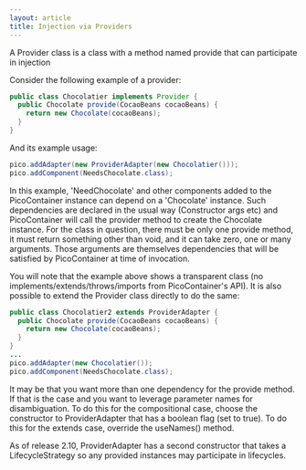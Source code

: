 ```yaml
---
layout: article
title: Injection via Providers
---
```


A Provider class is a class with a method named provide that can participate in injection

Consider the following example of a provider:

```java
public class Chocolatier implements Provider { 
  public Chocolate provide(CocaoBeans cocaoBeans) {  
    return new Chocolate(cocaoBeans);  
  } 
}
```

And its example usage:

```java
pico.addAdapter(new ProviderAdapter(new Chocolatier()));
pico.addComponent(NeedsChocolate.class);
```

In this example, 'NeedChocolate' and other components added to the PicoContainer instance can depend on a 'Chocolate' instance. Such dependencies are declared in the usual way (Constructor args etc) and PicoContainer will call the provider method to create the Chocolate instance. For the class in question, there must be only one provide method, it must return something other than void, and it can take zero, one or many arguments. Those arguments are themselves dependencies that will be satisfied by PicoContainer at time of invocation.

You will note that the example above shows a transparent class (no implements/extends/throws/imports from PicoContainer's API). It is also possible to extend the Provider class directly to do the same:

```java
public class Chocolatier2 extends ProviderAdapter { 
  public Chocolate provide(CocaoBeans cocaoBeans) { 
    return new Chocolate(cocaoBeans);
  } 
}
...
pico.addAdapter(new Chocolatier());
pico.addComponent(NeedsChocolate.class);
```

It may be that you want more than one dependency for the provide method. If that is the case and you want to leverage parameter names for disambiguation. To do this for the compositional case, choose the constructor to ProviderAdapter that has a boolean flag (set to true). To do this for the extends case, override the useNames() method.

<span class="callout">As of release 2.10, ProviderAdapter has a second constructor that takes a LifecycleStrategy so any provided instances may participate in lifecycles.</span>
